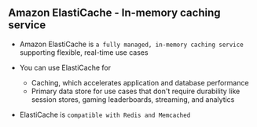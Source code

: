 ## Amazon ElastiCache - In-memory caching service

- Amazon ElastiCache is `a fully managed, in-memory caching service` supporting flexible, real-time use cases

- You can use ElastiCache for

  - Caching, which accelerates application and database performance
  - Primary data store for use cases that don't require durability like session stores, gaming leaderboards, streaming, and analytics

- ElastiCache is `compatible with Redis and Memcached`
